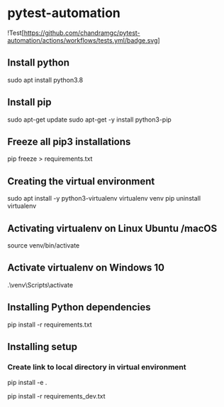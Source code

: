 # pytest-automation

!Test[https://github.com/chandramgc/pytest-automation/actions/workflows/tests.yml/badge.svg]

## Install python
sudo apt install python3.8

## Install pip
sudo apt-get update
sudo apt-get -y install python3-pip

## Freeze all pip3 installations
pip freeze > requirements.txt

## Creating the virtual environment
sudo apt install -y python3-virtualenv
virtualenv venv
pip uninstall virtualenv

## Activating virtualenv on Linux Ubuntu /macOS
source venv/bin/activate

## Activate virtualenv on Windows 10
.\venv\Scripts\activate

## Installing Python dependencies
pip install -r requirements.txt

## Installing setup

### Create link to local directory in virtual environment
pip install -e . 

pip install -r requirements_dev.txt